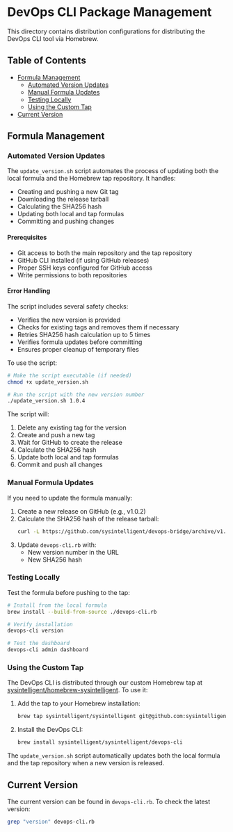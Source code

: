 # DevOps CLI Package Management

This directory contains distribution configurations for distributing the DevOps CLI tool via Homebrew.

## Table of Contents
- [Formula Management](#formula-management)
  - [Automated Version Updates](#automated-version-updates)
  - [Manual Formula Updates](#manual-formula-updates)
  - [Testing Locally](#testing-locally)
  - [Using the Custom Tap](#using-the-custom-tap)
- [Current Version](#current-version)

## Formula Management

### Automated Version Updates

The `update_version.sh` script automates the process of updating both the local formula and the Homebrew tap repository. It handles:
- Creating and pushing a new Git tag
- Downloading the release tarball
- Calculating the SHA256 hash
- Updating both local and tap formulas
- Committing and pushing changes

#### Prerequisites
- Git access to both the main repository and the tap repository
- GitHub CLI installed (if using GitHub releases)
- Proper SSH keys configured for GitHub access
- Write permissions to both repositories

#### Error Handling
The script includes several safety checks:
- Verifies the new version is provided
- Checks for existing tags and removes them if necessary
- Retries SHA256 hash calculation up to 5 times
- Verifies formula updates before committing
- Ensures proper cleanup of temporary files

To use the script:
```bash
# Make the script executable (if needed)
chmod +x update_version.sh

# Run the script with the new version number
./update_version.sh 1.0.4
```

The script will:
1. Delete any existing tag for the version
2. Create and push a new tag
3. Wait for GitHub to create the release
4. Calculate the SHA256 hash
5. Update both local and tap formulas
6. Commit and push all changes

### Manual Formula Updates

If you need to update the formula manually:

1. Create a new release on GitHub (e.g., v1.0.2)
2. Calculate the SHA256 hash of the release tarball:
   ```bash
   curl -L https://github.com/sysintelligent/devops-bridge/archive/v1.0.2.tar.gz | shasum -a 256
   ```
3. Update `devops-cli.rb` with:
   - New version number in the URL
   - New SHA256 hash

### Testing Locally

Test the formula before pushing to the tap:

```bash
# Install from the local formula
brew install --build-from-source ./devops-cli.rb

# Verify installation
devops-cli version

# Test the dashboard
devops-cli admin dashboard
```

### Using the Custom Tap

The DevOps CLI is distributed through our custom Homebrew tap at [sysintelligent/homebrew-sysintelligent](https://github.com/sysintelligent/homebrew-sysintelligent). To use it:

1. Add the tap to your Homebrew installation:
   ```bash
   brew tap sysintelligent/sysintelligent git@github.com:sysintelligent/homebrew-sysintelligent.git
   ```

2. Install the DevOps CLI:
   ```bash
   brew install sysintelligent/sysintelligent/devops-cli
   ```

The `update_version.sh` script automatically updates both the local formula and the tap repository when a new version is released.

## Current Version

The current version can be found in `devops-cli.rb`. To check the latest version:
```bash
grep "version" devops-cli.rb
```